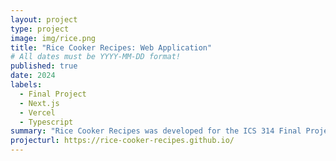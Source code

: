 ```yaml
---
layout: project
type: project
image: img/rice.png
title: "Rice Cooker Recipes: Web Application"
# All dates must be YYYY-MM-DD format!
published: true
date: 2024
labels:
  - Final Project
  - Next.js
  - Vercel
  - Typescript
summary: "Rice Cooker Recipes was developed for the ICS 314 Final Project. It's purpose is to provide UH Manoa students with a way to learn and share recipes that can be made with minimul kitchen facilities and at a cheap price."
projecturl: https://rice-cooker-recipes.github.io/
---
```

